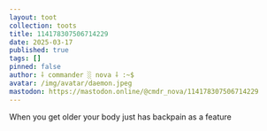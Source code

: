 ```yaml
---
layout: toot
collection: toots
title: 114178307506714229
date: 2025-03-17
published: true
tags: []
pinned: false
author: ⸸ commander ░ nova ⸸ :~$
avatar: /img/avatar/daemon.jpeg
mastodon: https://mastodon.online/@cmdr_nova/114178307506714229
---
```


When you get older your body just has backpain as a feature
